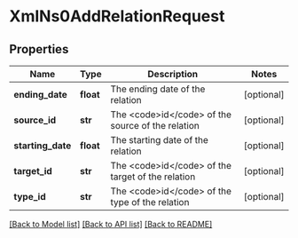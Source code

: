 # XmlNs0AddRelationRequest

## Properties
Name | Type | Description | Notes
------------ | ------------- | ------------- | -------------
**ending_date** | **float** | The ending date of the relation | [optional] 
**source_id** | **str** | The &lt;code&gt;id&lt;/code&gt; of the source of the relation | [optional] 
**starting_date** | **float** | The starting date of the relation | [optional] 
**target_id** | **str** | The &lt;code&gt;id&lt;/code&gt; of the target of the relation | [optional] 
**type_id** | **str** | The &lt;code&gt;id&lt;/code&gt; of the type of the relation | [optional] 

[[Back to Model list]](../README.md#documentation-for-models) [[Back to API list]](../README.md#documentation-for-api-endpoints) [[Back to README]](../README.md)


